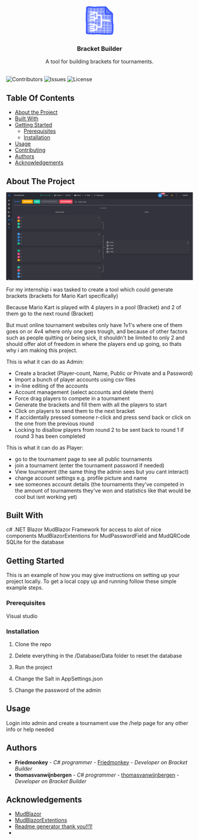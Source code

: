 <br/>
<p align="center">
  <a href="https://github.com/Friedmonkey/BracketBuilder">
    <img src="BracketBuilder/wwwroot/logo.png" alt="Logo" width="80" height="80">
  </a>
  <h3 align="center">Bracket Builder</h3>

  <p align="center">
    A tool for building brackets for tournaments.
    <br/>
    <br/>
  </p>
</p>

![Contributors](https://img.shields.io/github/contributors/Friedmonkey/BracketBuilder?color=dark-green) ![Issues](https://img.shields.io/github/issues/Friedmonkey/BracketBuilder) ![License](https://img.shields.io/github/license/Friedmonkey/BracketBuilder) 

## Table Of Contents

* [About the Project](#about-the-project)
* [Built With](#built-with)
* [Getting Started](#getting-started)
  * [Prerequisites](#prerequisites)
  * [Installation](#installation)
* [Usage](#usage)
* [Contributing](#contributing)
* [Authors](#authors)
* [Acknowledgements](#acknowledgements)

## About The Project

![Screen Shot](Images/BracketBuilderTournamentEndFase.png)

For my internship i was tasked to create a tool which could generate brackets (brackets for Mario Kart specifically)

Because Mario Kart is played with 4 players in a pool (Bracket) and 2 of them go to the next round (Bracket)

But must online tournament websites only have 1v1's where one of them goes on or 4v4 where only one goes trough, and because of other factors such as people quitting or being sick, it shouldn't be limited to only 2 and should offer alot of freedom in where the players end up going, so thats why i am making this project.

This is what it can do as Admin:
* Create a bracket (Player-count, Name, Public or Private and a Password)
* Import a bunch of player accounts using csv files
* in-line editing of the accounts
* Account management (select accounts and delete them)
* Force drag players to compete in a tournament
* Generate the brackets and fill them with all the players to start
* Click on players to send them to the next bracket
* If accidentally pressed someone r-click and press send back or click on the one from the previous round
* Locking to disallow players from round 2 to be sent back to round 1 if round 3 has been completed

This is what it can do as Player:
* go to the tournament page to see all public tournaments
* join a tournament (enter the tournament password if needed)
* View tournament (the same thing the admin sees but you cant interact)
* change account settings e.g. profile picture and name
* see someones account details (the tournaments they've competed in the amount of tournaments they've won and statistics like that would be cool but isnt working yet)

## Built With

c# .NET Blazor
MudBlazor Framework for access to alot of nice components
MudBlazorExtentions for MudPasswordField and MudQRCode
SQLite for the database

## Getting Started

This is an example of how you may give instructions on setting up your project locally.
To get a local copy up and running follow these simple example steps.

### Prerequisites

Visual studio

### Installation

1. Clone the repo

2. Delete everything in the /Database/Data folder to reset the database

3. Run the project

4. Change the Salt in AppSettings.json

5. Change the password of the admin

## Usage

Login into admin and create a tournament use the /help page for any other info or help needed

## Authors

* **Friedmonkey** - *C# programmer* - [Friedmonkey](https://github.com/Friedmonkey/) - *Developer on Bracket Builder*
* **thomasvanwijnbergen** - *C# programmer* - [thomasvanwijnbergen](https://github.com/thomasvanwijnbergen) - *Developer on Bracket Builder*

## Acknowledgements

* [MudBlazor](https://mudblazor.com/)
* [MudBlazorExtentions](https://codebeam-mudextensions.pages.dev/)
* [Readme generator thank you!!1!](https://readme.shaankhan.dev/)
* []()
